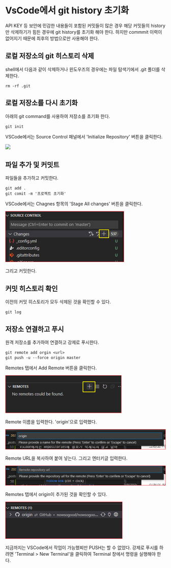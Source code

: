 # VsCode에서 git history 초기화

API KEY 등 보안에 민감한 내용들이 포함된 커밋들이 많은 경우 해당 커밋들의 history만 삭제하기가 힘든 경우에 git history를 초기화 해야 한다. 하지만 commmit 이력이 없어지기 때문에 최후의 방법으로만 사용해야 한다.

## 로컬 저장소의 git 히스토리 삭제

shell에서 다음과 같이 삭제하거나 윈도우즈의 경우에는 파일 탐색기에서 .git 폴더를 삭제한다.

```shell
rm -rf .git 
```

## 로컬 저장소를 다시 초기화

아래의 git command를 사용하여 저장소를 초기화 한다.

```shell
git init
```

VSCode에서는 Source Control 패널에서 'Initialize Repository' 버튼을 클릭한다.

![](<.gitbook/assets/vscode/image (18).png>)







## 파일 추가 및 커밋트

파일들을 추가하고 커밋한다.

```shell
git add . 
git comit -m '프로젝트 초기화' 
```

VSCode에서는 Chagnes 항목의 'Stage All changes' 버튼을 클릭한다. 



![](.gitbook/assets/vscode/image-13.png)



그리고 커밋한다.

## 커밋 히스토리 확인

이전의 커밋 히스토리가 모두 삭제된 것을 확인할 수 있다.

```shell
git log
```

## 저장소 연결하고 푸시

원격 저장소를 추가하여 연결하고 강제로 푸시한다.

```shell
git remote add orgin <url>
git push -u --force origin master
```

Remotes 탭에서 Add Remote 버튼을 클릭한다.

![](.gitbook/assets/vscode/image-104.png)



Remote 이름을 입력한다. 'origin'으로 입력했다. 

![](.gitbook/assets/vscode/image-124.png)



Remote URL을 복사하여 붙여 넣는다. 그리고 엔터키글 입력한다. 

![](.gitbook/assets/vscode/image-9.png)



Remotes 탭에서 origin이 추가된 것을 확인할 수 있다. 

![](.gitbook/assets/vscode/image-46.png)





지금까지는 VSCode에서 작업이 가능했찌만 PUSH는 할 수 없었다. 강제로 푸시를 하려면 'Terminal > New Terminal'을 클릭하여 Terminal 창에서 명령을 실행해야 한다.
